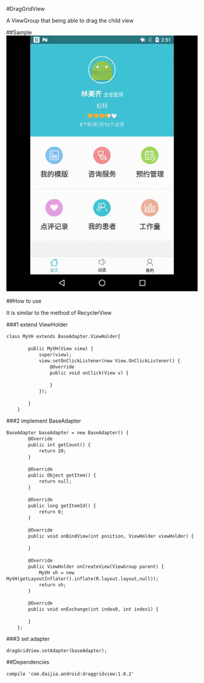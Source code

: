 #DragGridView

A ViewGroup that being able to drag the child view

##Sample
![Alt text](./demo.gif)

##How to use

It is similar to the method of RecyclerView

###1 extend ViewHolder
```
class MyVH extends BaseAdapter.ViewHolder{

        public MyVH(View view) {
            super(view);
            view.setOnClickListener(new View.OnClickListener() {
                @Override
                public void onClick(View v) {

                }
            });

        }
    }

```

###2 implement BaseAdapter
```
BaseAdapter baseAdapter = new BaseAdapter() {
        @Override
        public int getCount() {
            return 20;
        }

        @Override
        public Object getItem() {
            return null;
        }

        @Override
        public long getItemId() {
            return 0;
        }

        @Override
        public void onBindView(int position, ViewHolder viewHolder) {

        }

        @Override
        public ViewHolder onCreateView(ViewGroup parent) {
            MyVH vh = new MyVH(getLayoutInflater().inflate(R.layout.layout,null));
            return vh;
        }

        @Override
        public void onExchange(int index0, int index1) {

        }
    };

```

###3 set adapter
```
dragGridView.setAdapter(baseAdapter);
```



##Dependencies

```
compile 'com.daijia.android:draggridview:1.0.2'
```
